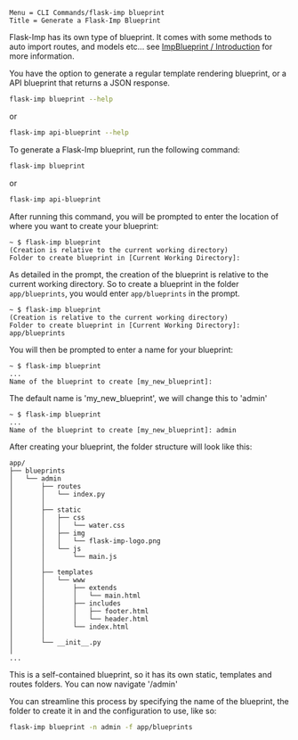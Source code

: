 ```
Menu = CLI Commands/flask-imp blueprint
Title = Generate a Flask-Imp Blueprint
```

Flask-Imp has its own type of blueprint. It comes with some methods to auto import routes, and models etc... see
[ImpBlueprint / Introduction](impblueprint-introduction.html) for more information.

You have the option to generate a regular template rendering blueprint, or a API blueprint that returns a JSON response.

```bash
flask-imp blueprint --help
```
or
```bash
flask-imp api-blueprint --help
```

To generate a Flask-Imp blueprint, run the following command:

```bash
flask-imp blueprint
```
or 
```bash
flask-imp api-blueprint
```

After running this command, you will be prompted to enter the location of where you want to create your blueprint:

```text
~ $ flask-imp blueprint
(Creation is relative to the current working directory)
Folder to create blueprint in [Current Working Directory]: 
```

As detailed in the prompt, the creation of the blueprint is relative to the current working directory. So to create a
blueprint in the folder `app/blueprints`, you would enter `app/blueprints` in the prompt.

```text
~ $ flask-imp blueprint
(Creation is relative to the current working directory)
Folder to create blueprint in [Current Working Directory]: app/blueprints
```

You will then be prompted to enter a name for your blueprint:

```text
~ $ flask-imp blueprint
...
Name of the blueprint to create [my_new_blueprint]: 
```

The default name is 'my_new_blueprint', we will change this to 'admin'

```text
~ $ flask-imp blueprint
...
Name of the blueprint to create [my_new_blueprint]: admin
```

After creating your blueprint, the folder structure will look like this:

```text
app/
├── blueprints
│   └── admin
│       ├── routes
│       │   └── index.py
│       │
│       ├── static
│       │   ├── css
│       │   │   └── water.css
│       │   ├── img
│       │   │   └── flask-imp-logo.png
│       │   └── js
│       │       └── main.js
│       │
│       ├── templates
│       │   └── www
│       │       ├── extends
│       │       │   └── main.html
│       │       ├── includes
│       │       │   ├── footer.html
│       │       │   └── header.html
│       │       └── index.html
│       │
│       └── __init__.py
│
...
```

This is a self-contained blueprint, so it has its own static, templates and routes folders. 
You can now navigate '/admin'

You can streamline this process by specifying the name of the blueprint, the folder to 
create it in and the configuration to use, like so:

```bash
flask-imp blueprint -n admin -f app/blueprints
```
